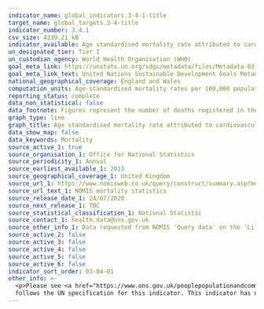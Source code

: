 ```yaml
---
indicator_name: global_indicators.3-4-1-title
target_name: global_targets.3-4-title
indicator_number: 3.4.1
csv_size: 4239.21 kB
indicator_available: Age standardised mortality rate attributed to cardiovascular disease, cancer, diabetes, or chronic respiratory disease
un_designated_tier: Tier I
un_custodian_agency: World Health Organisation (WHO)
goal_meta_link: https://unstats.un.org/sdgs/metadata/files/Metadata-03-04-01.pdf
goal_meta_link_text: United Nations Sustainable Development Goals Metadata (PDF 72.6 KB)
national_geographical_coverage: England and Wales
computation_units: Age-standardised mortality rates per 100,000 population
reporting_status: complete
data_non_statistical: false
data_footnote: Figures represent the number of deaths registered in the calendar year.
graph_type: line
graph_title: Age standardised mortality rate attributed to cardiovascular disease, cancer, diabetes, or chronic respiratory disease
data_show_map: false
data_keywords: Mortality
source_active_1: true
source_organisation_1: Office for National Statistics
source_periodicity_1: Annual
source_earliest_available_1: 2013
source_geographical_coverage_1: United Kingdom
source_url_1: https://www.nomisweb.co.uk/query/construct/summary.asp?mode=construct&version=0&dataset=161
source_url_text_1: NOMIS mortality statistics
source_release_date_1: 24/07/2020
source_next_release_1: TBC
source_statistical_classification_1: National Statistic
source_contact_1: health.data@ons.gov.uk
source_other_info_1: Data requested from NOMIS 'Query data' on the 'Life events - Mortality statistics - underlying cause, sex and age (2013 to 2020)' database.
source_active_2: false
source_active_3: false
source_active_4: false
source_active_5: false
source_active_6: false
indicator_sort_order: 03-04-01
other_info: >-
  <p>Please see <a href="https://www.ons.gov.uk/peoplepopulationandcommunity/birthsdeathsandmarriages/deaths/methodologies/mortalitystatisticsinenglandandwalesqmi"> Mortality statistics in England and Wales Methodology</a> for further information on this datasets methodology.</p> Data
  follows the UN specification for this indicator. This indicator has not been identified in collaboration with topic experts.
---
```

